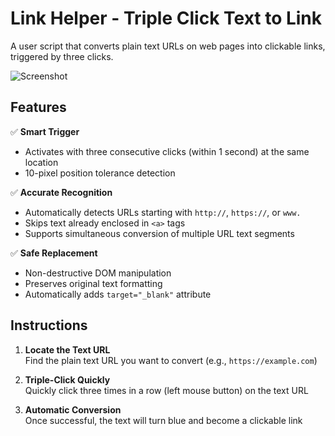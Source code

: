 # Link Helper - Triple Click Text to Link

A user script that converts plain text URLs on web pages into clickable links, triggered by three clicks.  

![Screenshot](https://s2.loli.net/2025/04/04/sWSK4QmZAuXzYfj.gif)

## Features  

✅ **Smart Trigger**  
- Activates with three consecutive clicks (within 1 second) at the same location  
- 10-pixel position tolerance detection  

✅ **Accurate Recognition**  
- Automatically detects URLs starting with `http://`, `https://`, or `www.`  
- Skips text already enclosed in `<a>` tags  
- Supports simultaneous conversion of multiple URL text segments  

✅ **Safe Replacement**  
- Non-destructive DOM manipulation  
- Preserves original text formatting  
- Automatically adds `target="_blank"` attribute  

## Instructions  

1. **Locate the Text URL**  
   Find the plain text URL you want to convert (e.g., `https://example.com`)  

2. **Triple-Click Quickly**  
   Quickly click three times in a row (left mouse button) on the text URL  

3. **Automatic Conversion**  
   Once successful, the text will turn blue and become a clickable link